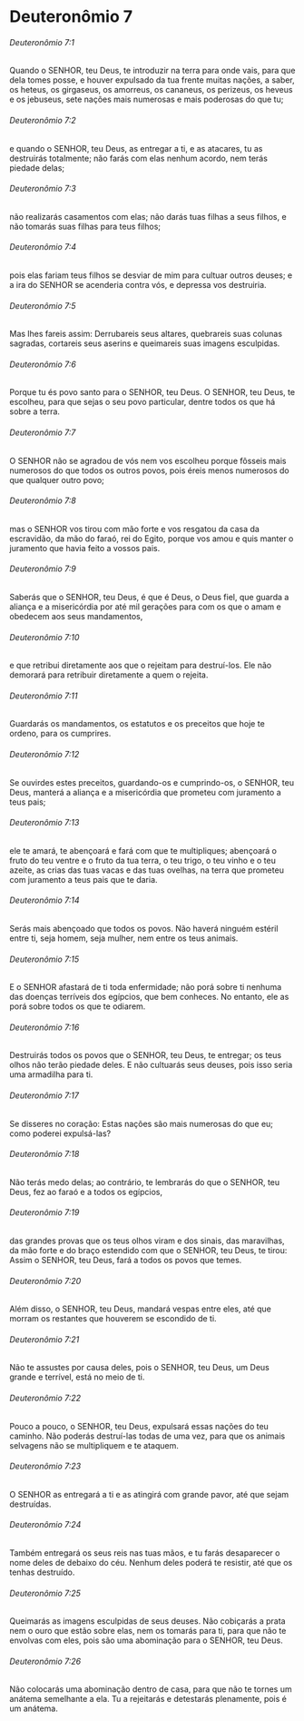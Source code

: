 # Deuteronômio 7

###### Deuteronômio 7:1

Quando o SENHOR, teu Deus, te introduzir na terra para onde vais, para que dela tomes posse, e houver expulsado da tua frente muitas nações, a saber, os heteus, os girgaseus, os amorreus, os cananeus, os perizeus, os heveus e os jebuseus, sete nações mais numerosas e mais poderosas do que tu;

###### Deuteronômio 7:2

e quando o SENHOR, teu Deus, as entregar a ti, e as atacares, tu as destruirás totalmente; não farás com elas nenhum acordo, nem terás piedade delas;

###### Deuteronômio 7:3

não realizarás casamentos com elas; não darás tuas filhas a seus filhos, e não tomarás suas filhas para teus filhos;

###### Deuteronômio 7:4

pois elas fariam teus filhos se desviar de mim para cultuar outros deuses; e a ira do SENHOR se acenderia contra vós, e depressa vos destruiria.

###### Deuteronômio 7:5

Mas lhes fareis assim: Derrubareis seus altares, quebrareis suas colunas sagradas, cortareis seus aserins e queimareis suas imagens esculpidas.

###### Deuteronômio 7:6

Porque tu és povo santo para o SENHOR, teu Deus. O SENHOR, teu Deus, te escolheu, para que sejas o seu povo particular, dentre todos os que há sobre a terra.

###### Deuteronômio 7:7

O SENHOR não se agradou de vós nem vos escolheu porque fôsseis mais numerosos do que todos os outros povos, pois éreis menos numerosos do que qualquer outro povo;

###### Deuteronômio 7:8

mas o SENHOR vos tirou com mão forte e vos resgatou da casa da escravidão, da mão do faraó, rei do Egito, porque vos amou e quis manter o juramento que havia feito a vossos pais.

###### Deuteronômio 7:9

Saberás que o SENHOR, teu Deus, é que é Deus, o Deus fiel, que guarda a aliança e a misericórdia por até mil gerações para com os que o amam e obedecem aos seus mandamentos,

###### Deuteronômio 7:10

e que retribui diretamente aos que o rejeitam para destruí-los. Ele não demorará para retribuir diretamente a quem o rejeita.

###### Deuteronômio 7:11

Guardarás os mandamentos, os estatutos e os preceitos que hoje te ordeno, para os cumprires.

###### Deuteronômio 7:12

Se ouvirdes estes preceitos, guardando-os e cumprindo-os, o SENHOR, teu Deus, manterá a aliança e a misericórdia que prometeu com juramento a teus pais;

###### Deuteronômio 7:13

ele te amará, te abençoará e fará com que te multipliques; abençoará o fruto do teu ventre e o fruto da tua terra, o teu trigo, o teu vinho e o teu azeite, as crias das tuas vacas e das tuas ovelhas, na terra que prometeu com juramento a teus pais que te daria.

###### Deuteronômio 7:14

Serás mais abençoado que todos os povos. Não haverá ninguém estéril entre ti, seja homem, seja mulher, nem entre os teus animais.

###### Deuteronômio 7:15

E o SENHOR afastará de ti toda enfermidade; não porá sobre ti nenhuma das doenças terríveis dos egípcios, que bem conheces. No entanto, ele as porá sobre todos os que te odiarem.

###### Deuteronômio 7:16

Destruirás todos os povos que o SENHOR, teu Deus, te entregar; os teus olhos não terão piedade deles. E não cultuarás seus deuses, pois isso seria uma armadilha para ti.

###### Deuteronômio 7:17

Se disseres no coração: Estas nações são mais numerosas do que eu; como poderei expulsá-las?

###### Deuteronômio 7:18

Não terás medo delas; ao contrário, te lembrarás do que o SENHOR, teu Deus, fez ao faraó e a todos os egípcios,

###### Deuteronômio 7:19

das grandes provas que os teus olhos viram e dos sinais, das maravilhas, da mão forte e do braço estendido com que o SENHOR, teu Deus, te tirou: Assim o SENHOR, teu Deus, fará a todos os povos que temes.

###### Deuteronômio 7:20

Além disso, o SENHOR, teu Deus, mandará vespas entre eles, até que morram os restantes que houverem se escondido de ti.

###### Deuteronômio 7:21

Não te assustes por causa deles, pois o SENHOR, teu Deus, um Deus grande e terrível, está no meio de ti.

###### Deuteronômio 7:22

Pouco a pouco, o SENHOR, teu Deus, expulsará essas nações do teu caminho. Não poderás destruí-las todas de uma vez, para que os animais selvagens não se multipliquem e te ataquem.

###### Deuteronômio 7:23

O SENHOR as entregará a ti e as atingirá com grande pavor, até que sejam destruídas.

###### Deuteronômio 7:24

Também entregará os seus reis nas tuas mãos, e tu farás desaparecer o nome deles de debaixo do céu. Nenhum deles poderá te resistir, até que os tenhas destruído.

###### Deuteronômio 7:25

Queimarás as imagens esculpidas de seus deuses. Não cobiçarás a prata nem o ouro que estão sobre elas, nem os tomarás para ti, para que não te envolvas com eles, pois são uma abominação para o SENHOR, teu Deus.

###### Deuteronômio 7:26

Não colocarás uma abominação dentro de casa, para que não te tornes um anátema semelhante a ela. Tu a rejeitarás e detestarás plenamente, pois é um anátema.

